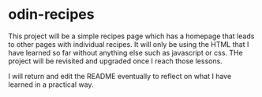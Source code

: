 # odin-recipes
This project will be a simple recipes page which has a homepage that leads to other pages with individual recipes. It will only be using the HTML that I have learned so far without anything else such as javascript or css. THe project will be revisited and upgraded once I reach those lessons. 

I will return and edit the README eventually to reflect on what I have learned in a practical way.